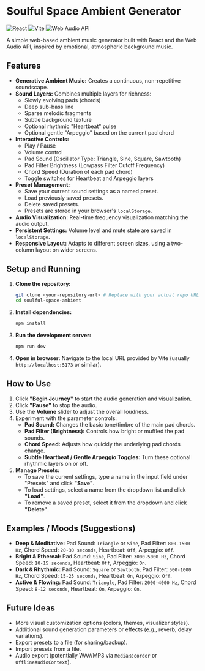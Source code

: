 # Soulful Space Ambient Generator

![React](https://img.shields.io/badge/react-%2320232a.svg?style=for-the-badge&logo=react&logoColor=%2361DAFB)
![Vite](https://img.shields.io/badge/vite-%23646CFF.svg?style=for-the-badge&logo=vite&logoColor=white)
![Web Audio API](https://img.shields.io/badge/Web%20Audio%20API-orange?style=for-the-badge)

A simple web-based ambient music generator built with React and the Web Audio API, inspired by emotional, atmospheric background music.

## Features

*   **Generative Ambient Music:** Creates a continuous, non-repetitive soundscape.
*   **Sound Layers:** Combines multiple layers for richness:
    *   Slowly evolving pads (chords)
    *   Deep sub-bass line
    *   Sparse melodic fragments
    *   Subtle background texture
    *   Optional rhythmic "Heartbeat" pulse
    *   Optional gentle "Arpeggio" based on the current pad chord
*   **Interactive Controls:**
    *   Play / Pause
    *   Volume control
    *   Pad Sound (Oscillator Type: Triangle, Sine, Square, Sawtooth)
    *   Pad Filter Brightness (Lowpass Filter Cutoff Frequency)
    *   Chord Speed (Duration of each pad chord)
    *   Toggle switches for Heartbeat and Arpeggio layers
*   **Preset Management:**
    *   Save your current sound settings as a named preset.
    *   Load previously saved presets.
    *   Delete saved presets.
    *   Presets are stored in your browser's `localStorage`.
*   **Audio Visualization:** Real-time frequency visualization matching the audio output.
*   **Persistent Settings:** Volume level and mute state are saved in `localStorage`.
*   **Responsive Layout:** Adapts to different screen sizes, using a two-column layout on wider screens.

## Setup and Running

1.  **Clone the repository:**
    ```bash
    git clone <your-repository-url> # Replace with your actual repo URL
    cd soulful-space-ambient
    ```
2.  **Install dependencies:**
    ```bash
    npm install
    ```
3.  **Run the development server:**
    ```bash
    npm run dev
    ```
4.  **Open in browser:** Navigate to the local URL provided by Vite (usually `http://localhost:5173` or similar).

## How to Use

1.  Click **"Begin Journey"** to start the audio generation and visualization.
2.  Click **"Pause"** to stop the audio.
3.  Use the **Volume** slider to adjust the overall loudness.
4.  Experiment with the parameter controls:
    *   **Pad Sound:** Changes the basic tone/timbre of the main pad chords.
    *   **Pad Filter (Brightness):** Controls how bright or muffled the pad sounds.
    *   **Chord Speed:** Adjusts how quickly the underlying pad chords change.
    *   **Subtle Heartbeat / Gentle Arpeggio Toggles:** Turn these optional rhythmic layers on or off.
5.  **Manage Presets:**
    *   To save the current settings, type a name in the input field under "Presets" and click **"Save"**.
    *   To load settings, select a name from the dropdown list and click **"Load"**.
    *   To remove a saved preset, select it from the dropdown and click **"Delete"**.

## Examples / Moods (Suggestions)

*   **Deep & Meditative:** Pad Sound: `Triangle` or `Sine`, Pad Filter: `800-1500 Hz`, Chord Speed: `20-30 seconds`, Heartbeat: `Off`, Arpeggio: `Off`.
*   **Bright & Ethereal:** Pad Sound: `Sine`, Pad Filter: `3000-5000 Hz`, Chord Speed: `10-15 seconds`, Heartbeat: `Off`, Arpeggio: `On`.
*   **Dark & Rhythmic:** Pad Sound: `Square` or `Sawtooth`, Pad Filter: `500-1000 Hz`, Chord Speed: `15-25 seconds`, Heartbeat: `On`, Arpeggio: `Off`.
*   **Active & Flowing:** Pad Sound: `Triangle`, Pad Filter: `2000-4000 Hz`, Chord Speed: `8-12 seconds`, Heartbeat: `On`, Arpeggio: `On`.

## Future Ideas

*   More visual customization options (colors, themes, visualizer styles).
*   Additional sound generation parameters or effects (e.g., reverb, delay variations).
*   Export presets to a file (for sharing/backup).
*   Import presets from a file.
*   Audio export (potentially WAV/MP3 via `MediaRecorder` or `OfflineAudioContext`).
